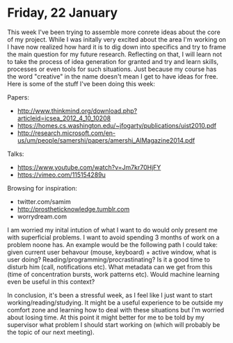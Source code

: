 # Friday, 22 January

This week I've been trying to assemble more conrete ideas about the core of my project.
While I was initally very excited about the area I'm working on I have now realized how hard it is to
dig down into specifics and try to frame the main question for my future research. Reflecting on that,
I will learn not to take the process of idea generation for granted and try and learn skills, processes
or even tools for such situations. Just because my course has the word "creative" in the name doesn't
mean I get to have ideas for free. Here is some of the stuff I've been doing this week:    

Papers:  
- http://www.thinkmind.org/download.php?articleid=icsea_2012_4_10_10208  
- https://homes.cs.washington.edu/~jfogarty/publications/uist2010.pdf  
- http://research.microsoft.com/en-us/um/people/samershi/papers/amershi_AIMagazine2014.pdf  

Talks:  
- https://www.youtube.com/watch?v=Jm7kr70HjFY  
- https://vimeo.com/115154289u  

Browsing for inspiration:  
- twitter.com/samim  
- http://prostheticknowledge.tumblr.com  
- worrydream.com    

I am worried my inital intution of what I want to do would only present me with superficial problems.
I want to avoid spending 3 months of work on a problem noone has. An example would be the following path
I could take: given current user behavour (mouse, keyboard) + active window, what is user doing?
Reading/programming/procrastinating? Is it a good time to disturb him (call, notifications etc).
What metadata can we get from this (time of concentration bursts, work patterns etc). Would machine learning
even be useful in this context?    

In conclusion, it's been a stressful week, as I feel like I just want to start working/reading/studying.
It might be a useful experience to be outside my comfort zone and learning how to deal with these situations
but I'm worried about losing time. At this point it might better for me to be told by my supervisor what
problem I should start working on (which will probably be the topic of our next meeting).



